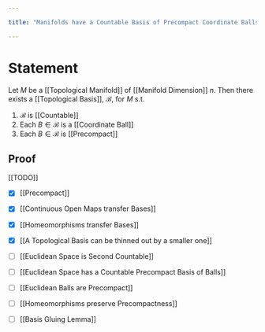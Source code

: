 ```yaml
---

title: "Manifolds have a Countable Basis of Precompact Coordinate Balls"

---
```

# Statement
Let $M$ be a [[Topological Manifold]] of [[Manifold Dimension]] $n$. Then there exists a [[Topological Basis]], $\mathcal{B}$, for $M$ s.t.
1. $\mathcal{B}$ is [[Countable]]
2. Each $B \in \mathcal{B}$ is a [[Coordinate Ball]]
3. Each $B \in \mathcal{B}$ is [[Precompact]]

## Proof
[[TODO]]
- [x] [[Precompact]]
- [x] [[Continuous Open Maps transfer Bases]]
- [x] [[Homeomorphisms transfer Bases]]
- [x] [[A Topological Basis can be thinned out by a smaller one]]
- [ ] [[Euclidean Space is Second Countable]]
- [ ] [[Euclidean Space has a Countable Precompact Basis of Balls]]
- [ ] [[Euclidean Balls are Precompact]]
- [ ] [[Homeomorphisms preserve Precompactness]]
- [ ] [[Basis Gluing Lemma]]

